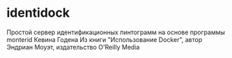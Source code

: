 # identidock
Простой сервер идентификационных пинтограмм на основе программы monterid Кевина Годена
Из книги "Использование Docker", автор Эндриан Моуэт, издательство O'Reilly Media
